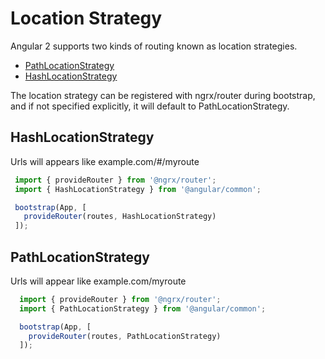 # Location Strategy

Angular 2 supports two kinds of routing known as location strategies.
- [PathLocationStrategy](https://angular.io/docs/js/latest/api/router/PathLocationStrategy-class.html)
- [HashLocationStrategy](https://angular.io/docs/js/latest/api/router/HashLocationStrategy-class.html)


The location strategy can be registered with ngrx/router during bootstrap, and if not specified explicitly, it will default to PathLocationStrategy.

## HashLocationStrategy

Urls will appears like example.com/#/myroute

 ```ts
  import { provideRouter } from '@ngrx/router';
  import { HashLocationStrategy } from '@angular/common';

  bootstrap(App, [
    provideRouter(routes, HashLocationStrategy)
  ]);
```
  
## PathLocationStrategy

Urls will appear like example.com/myroute

```ts
  import { provideRouter } from '@ngrx/router';
  import { PathLocationStrategy } from '@angular/common';

  bootstrap(App, [
    provideRouter(routes, PathLocationStrategy)
  ]);
```